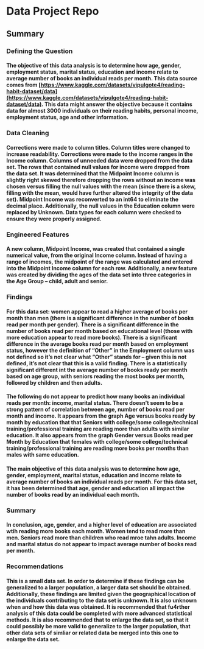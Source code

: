 # Data Project Repo
## Summary
### Defining the Question
#### The objective of this data analysis is to determine how age, gender, employment status, marital status, education and income relate to average number of books an individual reads per month.  This data source comes from [https://www.kaggle.com/datasets/vipulgote4/reading-habit-dataset/data](https://www.kaggle.com/datasets/vipulgote4/reading-habit-dataset/data).  This data might answer the objective because it contains data for almost 3000 individuals on their reading habits, personal income, employment status, age and other information.

### Data Cleaning
#### Corrections were made to column titles. Column titles were changed to increase readability. Corrections were made to the income ranges in the Income column. Columns of unneeded data were dropped from the data set. The rows that contained null values for income were dropped from the data set. It was determined that the Midpoint Income column is slightly right skewed therefore dropping the rows without an income was chosen versus filling the null values with the mean (since there is a skew, filling with the mean, would have further altered the integrity of the data set). Midpoint Income was reconverted to an int64 to eliminate the decimal place. Additionally, the null values in the Education column were replaced by Unknown. Data types for each column were checked to ensure they were properly assigned. 

### Engineered Features
#### A new column, Midpoint Income, was created that contained a single numerical value, from the original Income column. Instead of having a range of incomes, the midpoint of the range was calculated and entered into the Midpoint Income column for each row.  Additionally, a new feature was created by dividing the ages of the data set into three categories in the Age Group – child, adult and senior. 

### Findings
#### For this data set: women appear to read a higher average of books per month than men (there is a significant difference in the number of books read per month per gender). There is a significant difference in the number of books read per month based on educational level (those with more education appear to read more books). There is a significant difference in the average books read per month based on employment status, however the definition of “Other” in the Employment column was not defined so it’s not clear what “Other” stands for – given this is not defined, it’s not clear that this is a valid finding. There is a statistically significant different int  the average number of books ready per month based on age group, with seniors reading the most books per month, followed by children and then adults. 

#### The following do not appear to predict how many books an individual reads per month: income, marital status. There doesn’t seem to be a strong pattern of correlation between age, number of books read per month and income. It appears from the graph Age versus books ready by month by education that that Seniors with college/some college/technical training/professional training are reading more than adults with similar education. It also appears from the graph Gender versus Books read per Month by Education that females with college/some college/technical training/professional training are reading more books per months than males with same education. 

#### The main objective of this data analysis was to determine how age, gender, employment, marital status, education and income relate to average number of books an individual reads per month. For this data set, it has been determined that age, gender and education all impact the number of books read by an individual each month. 


### Summary
#### In conclusion, age, gender, and a higher level of education are associated wtih reading more books each month. Women tend to read more than men. Seniors read more than children who read mroe tahn adults. Income and marital status do not appear to impact average number of books read per month. 

### Recommendations
#### This is a small data set. In order to determine if these findings can be generalized to a larger population, a larger data set should be obtained. Additionally, these findings are limited given the geographical location of the individuals contributing to the data set is unknown. It is also unknown when and how this data was obtained. It is recommended that fu4rther analysis of this data could be completed with more advanced statistical methods. It is also recommended that to enlarge the data set, so that it could possibly be more valid to generalize to the larger population, that other data sets of simliar or related data be merged into this one to enlarge the data set. 
